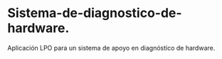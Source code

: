 # Sistema-de-diagnostico-de-hardware.
Aplicación LPO para un sistema de apoyo en diagnóstico de hardware.
